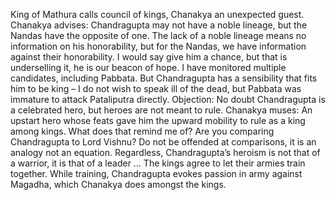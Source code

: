 King of Mathura calls council of kings, Chanakya an unexpected guest. Chanakya advises: Chandragupta may not have a noble lineage, but the Nandas have the opposite of one. The lack of a noble lineage means no information on his honorability, but for the Nandas, we have information against their honorability. I would say give him a chance, but that is underselling it, he is our beacon of hope. I have monitored multiple candidates, including Pabbata. But Chandragupta has a sensibility that fits him to be king – I do not wish to speak ill of the dead, but Pabbata was immature to attack Pataliputra directly. Objection: No doubt Chandragupta is a celebrated hero, but heroes are not meant to rule. Chanakya muses: An upstart hero whose feats gave him the upward mobility to rule as a king among kings. What does that remind me of? Are you comparing Chandragupta to Lord Vishnu? Do not be offended at comparisons, it is an analogy not an equation. Regardless, Chandragupta’s heroism is not that of a warrior, it is that of a leader … The kings agree to let their armies train together. While training, Chandragupta evokes passion in army against Magadha, which Chanakya does amongst the kings.